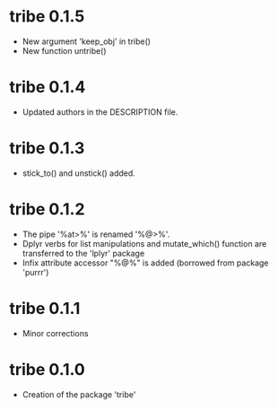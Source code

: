 # tribe 0.1.5

* New argument 'keep_obj' in tribe()
* New function untribe()


# tribe 0.1.4

* Updated authors in the DESCRIPTION file. 


# tribe 0.1.3

* stick_to() and unstick() added. 


# tribe 0.1.2

* The pipe '%at>%' is renamed '%@>%'. 
* Dplyr verbs for list manipulations and mutate_which() function 
are transferred to the 'lplyr' package
* Infix attribute accessor "%@%" is added (borrowed from package 'purrr')


# tribe 0.1.1

* Minor corrections


# tribe 0.1.0

* Creation of the package 'tribe'
